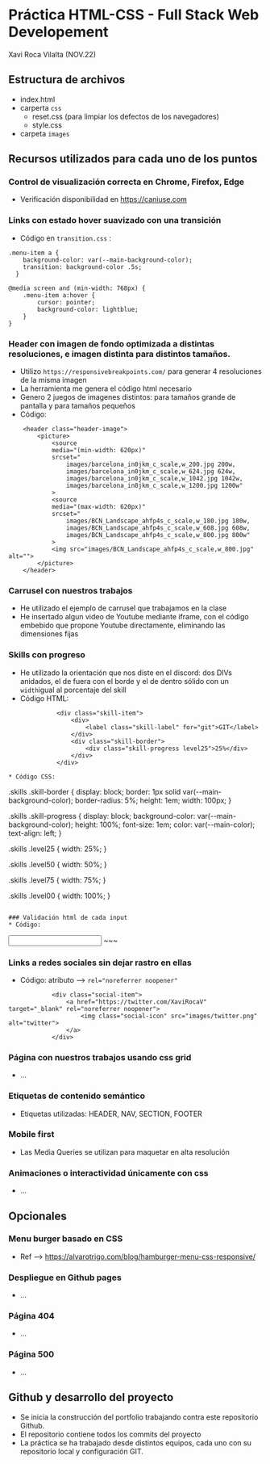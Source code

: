 # Práctica HTML-CSS - Full Stack Web Developement
Xavi Roca Vilalta (NOV.22)

## Estructura de archivos
* index.html
* carperta `css`
    - reset.css (para limpiar los defectos de los navegadores)
    - style.css
* carpeta `images`

## Recursos utilizados para cada uno de los puntos

### Control de visualización correcta en Chrome, Firefox, Edge
* Verificación disponibilidad en <https://caniuse.com>

### Links con estado hover suavizado con una transición 
* Código en `transition.css` :
~~~
.menu-item a {
    background-color: var(--main-background-color);
    transition: background-color .5s;
  }

@media screen and (min-width: 768px) {
    .menu-item a:hover {
        cursor: pointer;
        background-color: lightblue;
    }  
}
~~~

### Header con imagen de fondo optimizada a distintas resoluciones, e imagen distinta para distintos tamaños.
* Utilizo `https://responsivebreakpoints.com/` para generar 4 resoluciones de la misma imagen
* La herramienta me genera el código html necesario
* Genero 2 juegos de imagenes distintos: para tamaños grande de pantalla y para tamaños pequeños
* Código:
~~~
    <header class="header-image">
        <picture>
            <source
            media="(min-width: 620px)"
            srcset="
                images/barcelona_in0jkm_c_scale,w_200.jpg 200w,
                images/barcelona_in0jkm_c_scale,w_624.jpg 624w,
                images/barcelona_in0jkm_c_scale,w_1042.jpg 1042w,
                images/barcelona_in0jkm_c_scale,w_1200.jpg 1200w"
            >       
            <source
            media="(max-width: 620px)"
            srcset="
                images/BCN_Landscape_ahfp4s_c_scale,w_180.jpg 180w,
                images/BCN_Landscape_ahfp4s_c_scale,w_608.jpg 608w,
                images/BCN_Landscape_ahfp4s_c_scale,w_800.jpg 800w"
            > 
            <img src="images/BCN_Landscape_ahfp4s_c_scale,w_800.jpg" alt="">     
        </picture>
    </header>
~~~
   
### Carrusel con nuestros trabajos
* He utilizado el ejemplo de carrusel que trabajamos en la clase
* He insertado algun video de Youtube mediante iframe, con el código embebido que propone Youtube directamente, eliminando las dimensiones fijas

### Skills con progreso
* He utilizado la orientación que nos diste en el discord: dos DIVs anidados, el de fuera con el borde y el de dentro sólido con un `width`igual al porcentaje del skill
* Código HTML:
  ~~~
            <div class="skill-item">
                <div>
                    <label class="skill-label" for="git">GIT</label> 
                </div>
                <div class="skill-border">
                    <div class="skill-progress level25">25%</div>    
                </div>    
            </div>
 ~~~
 * Código CSS:
 ~~~
 .skills .skill-border {
    display: block;
    border: 1px solid var(--main-background-color);
    border-radius: 5%;
    height: 1em;
    width: 100px;
}

.skills .skill-progress {
    display: block;
    background-color: var(--main-background-color);
    height: 100%;
    font-size: 1em;
    color: var(--main-color);
    text-align: left;
}

.skills .level25 {
    width: 25%;
}

.skills .level50 {
    width: 50%;
}

.skills .level75 {
    width: 75%;
}

.skills .level00 {
    width: 100%;
}
~~~

### Validación html de cada input
* Código:
~~~
<input type="text" name="Github tag" id="githug-tag" pattern="/@([A-Za-z0-9_]{1,15})/">
~~~

### Links a redes sociales sin dejar rastro en ellas
* Código: atributo -->  `rel="noreferrer noopener"`
~~~
            <div class="social-item">
                <a href="https://twitter.com/XaviRocaV" target="_blank" rel="noreferrer noopener">
                    <img class="social-icon" src="images/twitter.png" alt="twitter">
                </a>
            </div>
~~~

### Página con nuestros trabajos usando css grid
* ...

### Etiquetas de contenido semántico
* Etiquetas utilizadas: HEADER, NAV, SECTION, FOOTER

### Mobile first
* Las Media Queries se utilizan para maquetar en alta resolución

### Animaciones o interactividad únicamente con css
* ...

## Opcionales

### Menu burger basado en CSS
* Ref --> https://alvarotrigo.com/blog/hamburger-menu-css-responsive/

### Despliegue en Github pages
* ...

### Página 404
* ...

### Página 500
* ...

## Github y desarrollo del proyecto
* Se inicia la construcción del portfolio trabajando contra este repositorio Github.
* El repositorio contiene todos los commits del proyecto
* La práctica se ha trabajado desde distintos equipos, cada uno con su repositorio local y configuración GIT.




